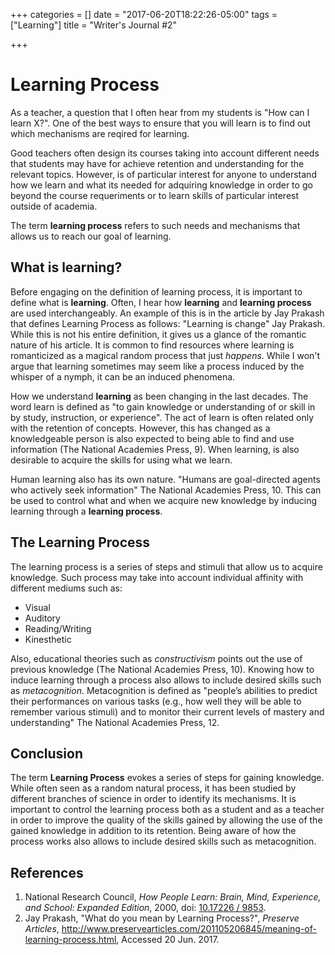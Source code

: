 +++
categories = []
date = "2017-06-20T18:22:26-05:00"
tags = ["Learning"]
title = "Writer's Journal #2"

+++

Learning Process
================

As a teacher, a question that I often hear from my students is "How can I learn X?". One of the best ways to ensure that you will learn is to find out which mechanisms are reqired for learning.

Good teachers often design its courses taking into account different needs that students may have for achieve retention and understanding for the relevant topics. However, is of particular interest for anyone to understand how we learn and what its needed for adquiring knowledge in order to go beyond the course requeriments or to learn skills of particular interest outside of academia.

The term **learning process** refers to such needs and mechanisms that allows us to reach our goal of learning.

What is learning?
-----------------

Before engaging on the definition of learning process, it is important to define what is **learning**. Often, I hear how **learning** and **learning process** are used interchangeably. An example of this is in the article by Jay Prakash that defines Learning Process as follows: "Learning is change" Jay Prakash. While this is not his entire definition, it gives us a glance of the romantic nature of his article. It is common to find resources where learning is romanticized as a magical random process that just *happens*. While I won't argue that learning sometimes may seem like a process induced by the whisper of a nymph, it can be an induced phenomena.

How we understand **learning** as been changing in the last decades. The word learn is defined as "to gain knowledge or understanding of or skill in by study, instruction, or experience". The act of learn is often related only with the retention of concepts. However, this has changed as a knowledgeable person is also expected to being able to find and use information (The National Academies Press, 9). When learning, is also desirable to acquire the skills for using what we learn.

Human learning also has its own nature. "Humans are goal-directed agents who actively seek information" The National Academies Press, 10. This can be used to control what and when we acquire new knowledge by inducing learning through a **learning process**.

The Learning Process
--------------------

The learning process is a series of steps and stimuli that allow us to acquire knowledge. Such process may take into account individual affinity with different mediums such as:

-   Visual
-   Auditory
-   Reading/Writing
-   Kinesthetic

Also, educational theories such as *constructivism* points out the use of previous knowledge (The National Academies Press, 10). Knowing how to induce learning through a process also allows to include desired skills such as *metacognition*. Metacognition is defined as "people’s abilities to predict their performances on various tasks (e.g., how well they will be able to remember various stimuli) and to monitor their current levels of mastery and understanding" The National Academies Press, 12.

Conclusion
----------

The term **Learning Process** evokes a series of steps for gaining knowledge. While often seen as a random natural process, it has been studied by different branches of science in order to identify its mechanisms. It is important to control the learning process both as a student and as a teacher in order to improve the quality of the skills gained by allowing the use of the gained knowledge in addition to its retention. Being aware of how the process works also allows to include desired skills such as metacognition.

References
----------

1.  National Research Council, *How People Learn: Brain, Mind, Experience, and School: Expanded Edition*, 2000, doi: [10.17226 / 9853](https://www.nap.edu/catalog/9853/how-people-learn-brain-mind-experience-and-school-expanded-edition).
2.  Jay Prakash, "What do you mean by Learning Process?", *Preserve Articles*, <http://www.preservearticles.com/201105206845/meaning-of-learning-process.html>, Accessed 20 Jun. 2017.

